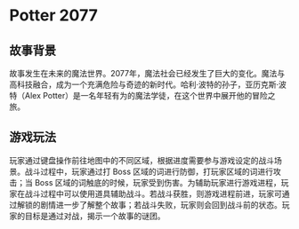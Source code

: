 # Potter 2077

## 故事背景

故事发生在未来的魔法世界。2077年，魔法社会已经发生了巨大的变化。魔法与高科技融合，成为一个充满危险与奇迹的新时代。哈利·波特的孙子，亚历克斯·波特（Alex Potter）是一名年轻有为的魔法学徒，在这个世界中展开他的冒险之旅。

## 游戏玩法

玩家通过键盘操作前往地图中的不同区域，根据进度需要参与游戏设定的战斗场景。战斗过程中，玩家通过打 Boss 区域的词进行防御，打玩家区域的词进行攻击；当 Boss 区域的词触底的时候，玩家受到伤害。为辅助玩家进行游戏进程，玩家在战斗过程中可以使用道具辅助战斗。若战斗获胜，则游戏进程前进，玩家可通过解锁的剧情进一步了解整个故事；若战斗失败，玩家则会回到战斗前的状态。玩家的目标是通过对战，揭示一个故事的谜团。
